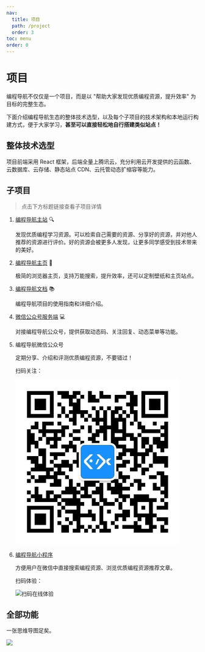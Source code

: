 ```yaml
---
nav:
  title: 项目
  path: /project
  order: 3
toc: menu
order: 0
---
```


# 项目

编程导航不仅仅是一个项目，而是以 "帮助大家发现优质编程资源，提升效率" 为目标的完整生态。

下面介绍编程导航生态的整体技术选型，以及每个子项目的技术架构和本地运行构建方式，便于大家学习，**甚至可以直接轻松地自行搭建类似站点！**


## 整体技术选型

项目前端采用 React 框架，后端全量上腾讯云，充分利用云开发提供的云函数、云数据库、云存储、静态站点 CDN、云托管动态扩缩容等能力。


## 子项目

> 点击下方标题链接查看子项目详情


1. [编程导航主站](project/code-nav-main) 🔍

   发现优质编程学习资源。可以检索自己需要的资源、分享好的资源，并对他人推荐的资源进行评价。好的资源会被更多人发现，让更多同学感受到技术带来的美好。

2. [编程导航主页](project/code-nav-home) 🏡

   极简的浏览器主页，支持万能搜索，提升效率，还可以定制壁纸和主页站点。

3. [编程导航文档](project/code-nav-doc) 📚

   编程导航项目的使用指南和详细介绍。

4. [微信公众号服务端](project/code-nav-mp-server) 💻

   对接编程导航公众号，提供获取动态码、关注回复、动态菜单等功能。

5. 编程导航微信公众号

   定期分享、介绍和评测优质编程资源，不要错过！

   扫码关注：

   ![扫码关注](../assets/qrcode.jpg)

6. [编程导航小程序](project/code-nav-mini)

   方便用户在微信中直接搜索编程资源、浏览优质编程资源推荐文章。
   
   扫码体验：

   ![扫码在线体验](https://qiniuyun.code-nav.cn/gh_5532199b4db0_430-20210527001904645.jpg)

## 全部功能

一张思维导图足矣。

![](https://qiniuyun.code-nav.cn/%E7%BC%96%E7%A8%8B%E5%AF%BC%E8%88%AA%E6%89%80%E6%9C%89%E5%8A%9F%E8%83%BD%E6%A2%B3%E7%90%86.png)
